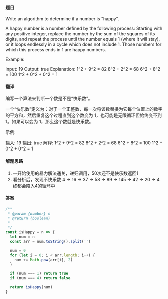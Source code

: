 #### 题目

Write an algorithm to determine if a number is "happy".

A happy number is a number defined by the following process: Starting with any positive integer, replace the number by the sum of the squares of its digits, and repeat the process until the number equals 1 (where it will stay), or it loops endlessly in a cycle which does not include 1. Those numbers for which this process ends in 1 are happy numbers.

Example:

Input: 19
Output: true
Explanation:
1^2 + 9^2 = 82
8^2 + 2^2 = 68
6^2 + 8^2 = 100
1^2 + 0^2 + 0^2 = 1

#### 翻译

编写一个算法来判断一个数是不是“快乐数”。

一个“快乐数”定义为：对于一个正整数，每一次将该数替换为它每个位置上的数字的平方和，然后重复这个过程直到这个数变为 1，也可能是无限循环但始终变不到 1。如果可以变为 1，那么这个数就是快乐数。

示例:

输入: 19
输出: true
解释:
1^2 + 9^2 = 82
8^2 + 2^2 = 68
6^2 + 8^2 = 100
1^2 + 0^2 + 0^2 = 1

#### 解题思路

1. 一开始使用的暴力解法通关，递归调用，50次还不是快乐数返回1
2. 看分析后，发现不快乐数 4 → 16 → 37 → 58 → 89 → 145 → 42 → 20 → 4 终都会陷入4的循环中

#### 答案
```js
/**
 * @param {number} n
 * @return {boolean}
 *
 */
const isHappy = n => {
  let num = n
  const arr = num.toString().split('')

  num = 0
  for (let i = 0; i < arr.length; i++) {
    num += Math.pow(arr[i], 2)
  }

  if (num === 1) return true
  if (num === 4) return false

  return isHappy(num)
}
```
